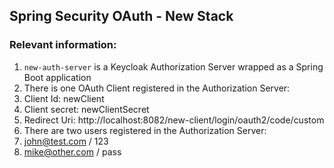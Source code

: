 ## Spring Security OAuth - New Stack

### Relevant information:

1. `new-auth-server` is a Keycloak Authorization Server wrapped as a Spring Boot application
2. There is one OAuth Client registered in the Authorization Server:
  1. Client Id: newClient
  2. Client secret: newClientSecret
  3. Redirect Uri: http://localhost:8082/new-client/login/oauth2/code/custom
3. There are two users registered in the Authorization Server:
  1. john@test.com / 123
  2. mike@other.com / pass
